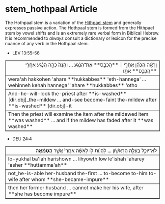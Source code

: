 # stem_hothpaal Article
The Hothpaal stem is a variation of the [Hithpael stem](https://git.door43.org/Door43/en-uhg/src/master/content/stem_piel/02.md) and generally expresses passive action.  The Hothpaal stem is formed from the Hithpael stem by vowel shifts and is an extremely rare verbal form in Biblical Hebrew.  It is recommended to *always* consult a dictionary or lexicon for the precise nuance of any verb in the Hothpaal stem.

* LEV 13:55-56
<table border="1" class="docutils">
<colgroup>
<col width="100%" />
</colgroup>
<tbody valign="top">
<tr class="row-odd" align="right"><td>וְרָאָ֨ה הַכֹּהֵ֜ן אַחֲרֵ֣י ׀ **הֻכַּבֵּ֣ס** אֶת־הַנֶּ֗גַע ... וְהִנֵּה֙ כֵּהָ֣ה הַנֶּ֔גַע אַחֲרֵ֖י **הֻכַּבֵּ֣ס** אֹת֑וֹ</td>
</tr>
<tr class="row-even"><td>wera'ah hakkohen 'ahare **hukkabbes** 'eth-hannega' ... wehinneh kehah hannega' 'ahare **hukkabbes** 'otho</td>
</tr>
<tr class="row-odd"><td>And-he-will-look the-priest after **is-washed** [dir.obj]_the-mildew ... and-see become-faint the-mildew after **is-washed** [dir.obj]-it</td>
</tr>
<tr class="row-even"><td>Then the priest will examine the item after the mildewed item **was washed** ... and if the mildew has faded after it **was washed**</td>
</tr>
</tbody>
</table>

* DEU 24:4
<table border="1" class="docutils">
<colgroup>
<col width="100%" />
</colgroup>
<tbody valign="top">
<tr class="row-odd" align="right"><td>לֹא־יוּכַ֣ל בַּעְלָ֣הּ הָרִאשֹׁ֣ון ... לִהְיֹ֧ות לֹ֣ו לְאִשָּׁ֗ה אַחֲרֵי֙ אֲשֶׁ֣ר <b>הֻטַּמָּ֔אָה</b></td>
</tr>
<tr class="row-even"><td>lo-yukhal ba'lah harishown ... lihyowth low le'ishah 'aharey 'asher **huttamma'ah**</td>
</tr>
<tr class="row-odd"><td>not_he-is-able her-husband the-first ... to-become to-him to-wife after whom **she-became-impure**</td>
</tr>
<tr class="row-even"><td>then her former husband ... cannot make her his wife, after **she has become impure**</td>
</tr>
</tbody>
</table>